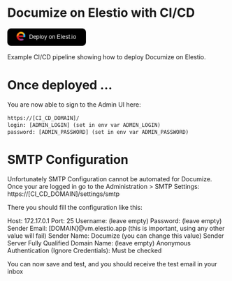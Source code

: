 # Documize on Elestio with CI/CD

<a href="https://dash.elest.io/deploy?source=cicd&social=dockerCompose&url=https://github.com/elestio-examples/documize"><img src="deploy-on-elestio.png" alt="Deploy on Elest.io" width="180px" /></a>

Example CI/CD pipeline showing how to deploy Documize on Elestio.

# Once deployed ...

You are now able to sign to the Admin UI here:
    
    https://[CI_CD_DOMAIN]/
    login: [ADMIN_LOGIN] (set in env var ADMIN_LOGIN)
    password: [ADMIN_PASSWORD] (set in env var ADMIN_PASSWORD)


# SMTP Configuration

Unfortunately SMTP Configuration cannot be automated for Documize. 
Once your are logged in go to the Administration > SMTP Settings: 
https://[CI_CD_DOMAIN]/settings/smtp

There you should fill the configuration like this:

Host: 172.17.0.1
Port: 25
Username: (leave empty)
Password: (leave empty)
Sender Email: [DOMAIN]@vm.elestio.app (this is important, using any other value will fail)
Sender Name: Documize (you can change this value)
Sender Server Fully Qualified Domain Name: (leave empty)
Anonymous Authentication (Ignore Credentials): Must be checked

You can now save and test, and you should receive the test email in your inbox